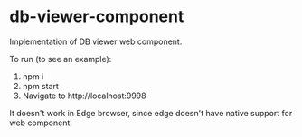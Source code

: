 # db-viewer-component

Implementation of DB viewer web component.

To run (to see an example):
  1. npm i
  2. npm start
  3. Navigate to http://localhost:9998

It doesn't work in Edge browser, since edge doesn't have native support for web component.
